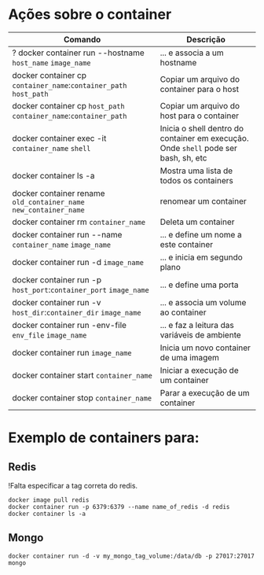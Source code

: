 
# Ações sobre o container

Comando | Descrição
---|---
? docker container run --hostname `host_name` `image_name` | ... e associa a um hostname 
docker container cp `container_name`:`container_path` `host_path` | Copiar um arquivo do container para o host
docker container cp `host_path` `container_name`:`container_path`| Copiar um arquivo do host para o container
docker container exec -it `container_name` `shell` | Inicia o shell dentro do container em execução. Onde `shell` pode ser bash, sh, etc
docker container ls -a | Mostra uma lista de todos os containers
docker container rename `old_container_name` `new_container_name` | renomear um container
docker container rm `container_name` | Deleta um container
docker container run --name `container_name` `image_name` | ... e define um nome a este container
docker container run -d `image_name` | ... e inicia em segundo plano
docker container run -p `host_port`:`container_port` `image_name` | ... e define uma porta
docker container run -v `host_dir`:`container_dir` `image_name` | ... e associa um volume ao container
docker container run -env-file `env_file` `image_name` | ... e faz a leitura das variáveis de ambiente
docker container run `image_name` | Inicia um novo container de uma imagem
docker container start `container_name` | Iniciar a execução de um container
docker container stop `container_name` | Parar a execução de um container



# Exemplo de containers para:

## Redis
!Falta especificar a tag correta do redis.

```
docker image pull redis
docker container run -p 6379:6379 --name name_of_redis -d redis
docker container ls -a
```
## Mongo

```
docker container run -d -v my_mongo_tag_volume:/data/db -p 27017:27017 mongo
```